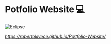 # Potfolio Website 💻
![Eclipse](https://user-images.githubusercontent.com/48356710/141651305-c89a29df-8254-42e6-9c47-076327b76469.png)

_https://robertolovece.github.io/Portfolio-Website/_


